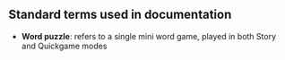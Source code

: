 ## Standard terms used in documentation
* __Word puzzle__: refers to a single mini word game, played in both Story and Quickgame modes